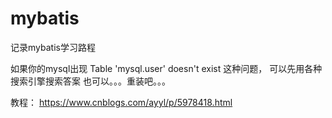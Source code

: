 # mybatis
记录mybatis学习路程


如果你的mysql出现 Table 'mysql.user' doesn't exist 这种问题，
可以先用各种搜索引擎搜索答案
也可以。。。重装吧。。。

教程： https://www.cnblogs.com/ayyl/p/5978418.html

